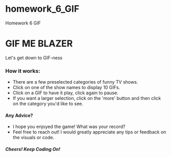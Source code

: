 # homework_6_GIF
Homework 6 GIF

# GIF ME BLAZER

Let's get down to GIF-ness

### How it works:
* There are a few preselected categories of funny TV shows.
* Click on one of the show names to display 10 GIFs.
* Click on a GIF to have it play, click again to pause.
* If you want a larger selection, click on the 'more' button and then click on the category you'd like to see.

#### Any Advice?
* I hope you enjoyed the game! What was your record?
* Feel free to reach out! I would greatly appreciate any tips or feedback on the  visuals or code.

##### Cheers! Keep Coding On!